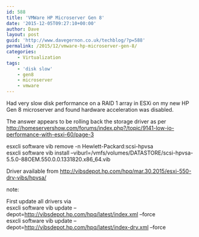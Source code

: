 ```yaml
---
id: 588
title: 'VMWare HP Microserver Gen 8'
date: '2015-12-05T09:27:10+00:00'
author: Dave
layout: post
guid: 'http://www.davegernon.co.uk/techblog/?p=588'
permalink: /2015/12/vmware-hp-microserver-gen-8/
categories:
    - Virtualization
tags:
    - 'disk slow'
    - gen8
    - microserver
    - vmware
---
```


Had very slow disk performance on a RAID 1 array in ESXi on my new HP Gen 8 microserver and found hardware acceleration was disabled.

The answer appears to be rolling back the storage driver as per http://homeservershow.com/forums/index.php?/topic/9141-low-io-performance-with-esxi-60/page-3

esxcli software vib remove -n Hewlett-Packard:scsi-hpvsa  
esxcli software vib install –viburl=/vmfs/volumes/DATASTORE/scsi-hpvsa-5.5.0-88OEM.550.0.0.1331820.x86\_64.vib

Driver available from http://vibsdepot.hp.com/hpq/mar.30.2015/esxi-550-drv-vibs/hpvsa/

note:

First update all drivers via  
esxcli software vib update –depot=http://vibsdepot.hp.com/hpq/latest/index.xml –force  
esxcli software vib update –depot=http://vibsdepot.hp.com/hpq/latest/index-drv.xml –force